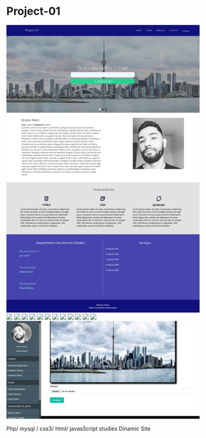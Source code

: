 # Project-01
<img src="https://github.com/brunoalveslp/Project-01/blob/master/img/01.jpg">
<img src="https://github.com/brunoalveslp/Project-01/blob/master/img/02.jpg">
<img src="https://github.com/brunoalveslp/Project-01/blob/master/img/03.jpg">
<img src="https://github.com/brunoalveslp/Project-01/blob/master/img/04.jpg">
<img src="https://github.com/brunoalveslp/Project-01/blob/master/img/05.jpg">
<img src="https://github.com/brunoalveslp/Project-01/blob/master/img/06.jpg">
<img src="https://github.com/brunoalveslp/Project-01/blob/master/img/07.jpg">
<img src="https://github.com/brunoalveslp/Project-01/blob/master/img/08.jpg">
<img src="https://github.com/brunoalveslp/Project-01/blob/master/img/09.jpg">
<img src="https://github.com/brunoalveslp/Project-01/blob/master/img/10.jpg">
<img src="https://github.com/brunoalveslp/Project-01/blob/master/img/11.jpg">
<img src="https://github.com/brunoalveslp/Project-01/blob/master/img/12.jpg">
<img src="https://github.com/brunoalveslp/Project-01/blob/master/img/13.jpg">
<img src="https://github.com/brunoalveslp/Project-01/blob/master/img/14.jpg">

Php/ mysql / css3/ html/ javasScript studies Dinamic Site
